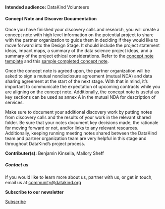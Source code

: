 




**Intended audience:**
DataKind Volunteers






#### Concept Note and Discover Documentation


Once you have finished your discovery calls and research, you will create a concept note with high level information on the potential project to share with the partner organization to guide them in deciding if they would like to move forward into the Design Stage. It should include the project statement ideas, impact maps, a summary of the data science project ideas, and a summary of the project ethical considerations. Refer to the [concept note template](https://docs.google.com/document/d/1ZoFgERgTtYIpmV7FxaCq6uBU_6eante7T_Mb8gpas3U/edit)  and this  [sample completed concept note](https://docs.google.com/document/d/1mZC3vStTw3uSXINb7vC0LFrczg1qsVExQSPs5N3J64k/edit).


Once the concept note is agreed upon, the partner organization will be asked to sign a mutual nondisclosure agreement (mutual NDA) and data sharing agreement at the start of the next stage. With that in mind, it’s important to communicate the expectation of upcoming contracts while you are aligning on the concept note. Additionally, the concept note is useful as key sections can be used as annex A in the mutual NDA for description of services.


Make sure to document your additional discovery work by putting notes from discovery calls and the results of your work in the relevant shared folder. Be sure that your notes document key decisions made, the rationale for moving forward or not, and/or links to any relevant resources. Additionally, keeping running meeting notes shared between the DataKind team and partner organization team are very helpful in this stage and throughout DataKind’s project process.


 **Contributer(s):** Benjamin Kinsella, Mallory Sheff







##### Contact us


If you would like to learn more about us, partner with us, or get in touch, email us at community@datakind.org



 
**Subscribe to our newsletter**
  

[Subscribe](https://www.datakind.org/subscribe/)



